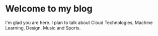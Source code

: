 # Welcome to my blog

I'm glad you are here. I plan to talk about Cloud Technologies, Machine Learning, Design, Music and Sports.
